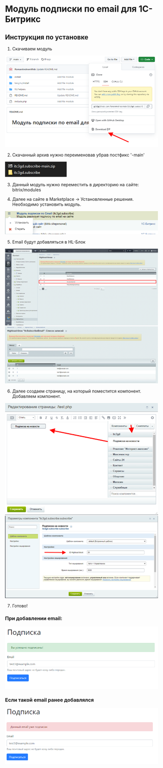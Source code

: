 # Модуль подписки по email для 1C-Битрикс

## Инструкция по установке

1. Скачиваем модуль

![](images/1.png)

2. Скачанный архив нужно переименовав убрав постфикс '-main'

![](images/2.png)

3. Данный модуль нужно переместить в директорию на сайте: bitrix/modules

4. Далее на сайте в Marketplace -> Установленные решения. Необходимо установить модуль.

![](images/3.png)

5. Email будут добавляться в HL-Блок

![](images/4.png)
![](images/5.png)

6. Далее создаем страницу, на который поместится компонент. Добавляем компонент.

![](images/6.png)
![](images/7.png)

7. Готово!

### При добавлении email:

![](images/8.png)

### Если такой email ранее добавлялся

![](images/9.png)
